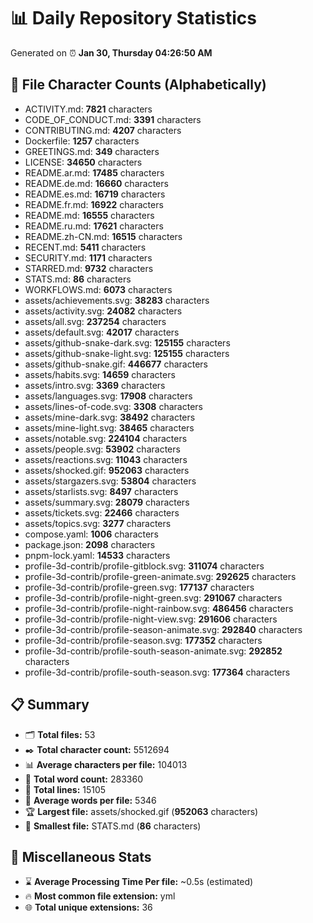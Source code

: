 # 📊 Daily Repository Statistics
Generated on ⏰ **Jan 30, Thursday 04:26:50 AM**

## 📂 File Character Counts (Alphabetically)
- ACTIVITY.md: **7821** characters
- CODE_OF_CONDUCT.md: **3391** characters
- CONTRIBUTING.md: **4207** characters
- Dockerfile: **1257** characters
- GREETINGS.md: **349** characters
- LICENSE: **34650** characters
- README.ar.md: **17485** characters
- README.de.md: **16660** characters
- README.es.md: **16719** characters
- README.fr.md: **16922** characters
- README.md: **16555** characters
- README.ru.md: **17621** characters
- README.zh-CN.md: **16515** characters
- RECENT.md: **5411** characters
- SECURITY.md: **1171** characters
- STARRED.md: **9732** characters
- STATS.md: **86** characters
- WORKFLOWS.md: **6073** characters
- assets/achievements.svg: **38283** characters
- assets/activity.svg: **24082** characters
- assets/all.svg: **237254** characters
- assets/default.svg: **42017** characters
- assets/github-snake-dark.svg: **125155** characters
- assets/github-snake-light.svg: **125155** characters
- assets/github-snake.gif: **446677** characters
- assets/habits.svg: **14659** characters
- assets/intro.svg: **3369** characters
- assets/languages.svg: **17908** characters
- assets/lines-of-code.svg: **3308** characters
- assets/mine-dark.svg: **38492** characters
- assets/mine-light.svg: **38465** characters
- assets/notable.svg: **224104** characters
- assets/people.svg: **53902** characters
- assets/reactions.svg: **11043** characters
- assets/shocked.gif: **952063** characters
- assets/stargazers.svg: **53804** characters
- assets/starlists.svg: **8497** characters
- assets/summary.svg: **28079** characters
- assets/tickets.svg: **22466** characters
- assets/topics.svg: **3277** characters
- compose.yaml: **1006** characters
- package.json: **2098** characters
- pnpm-lock.yaml: **14533** characters
- profile-3d-contrib/profile-gitblock.svg: **311074** characters
- profile-3d-contrib/profile-green-animate.svg: **292625** characters
- profile-3d-contrib/profile-green.svg: **177137** characters
- profile-3d-contrib/profile-night-green.svg: **291067** characters
- profile-3d-contrib/profile-night-rainbow.svg: **486456** characters
- profile-3d-contrib/profile-night-view.svg: **291606** characters
- profile-3d-contrib/profile-season-animate.svg: **292840** characters
- profile-3d-contrib/profile-season.svg: **177352** characters
- profile-3d-contrib/profile-south-season-animate.svg: **292852** characters
- profile-3d-contrib/profile-south-season.svg: **177364** characters

## 📋 Summary
- 🗂️ **Total files:** 53
- ✒️ **Total character count:** 5512694
- 📊 **Average characters per file:** 104013
- 📝 **Total word count:** 283360
- 🧾 **Total lines:** 15105
- 📐 **Average words per file:** 5346
- 🏆 **Largest file:** assets/shocked.gif (**952063** characters)
- 🥉 **Smallest file:** STATS.md (**86** characters)

## 🌟 Miscellaneous Stats
- ⌛ **Average Processing Time Per file:** ~0.5s (estimated)
- 🔥 **Most common file extension:** yml
- 🌐 **Total unique extensions:** 36
